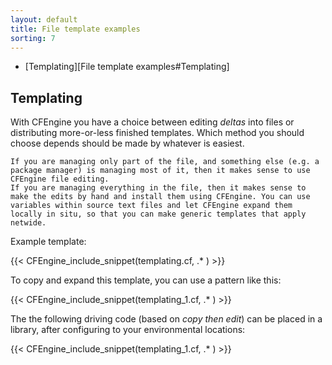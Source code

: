 ```yaml
---
layout: default
title: File template examples
sorting: 7
---
```


- [Templating][File template examples#Templating]

## Templating

With CFEngine you have a choice between editing _deltas_ into files or distributing more-or-less finished templates. Which method you should choose depends should be made by whatever is easiest.

    If you are managing only part of the file, and something else (e.g. a package manager) is managing most of it, then it makes sense to use CFEngine file editing.
    If you are managing everything in the file, then it makes sense to make the edits by hand and install them using CFEngine. You can use variables within source text files and let CFEngine expand them locally in situ, so that you can make generic templates that apply netwide.

Example template:

{{< CFEngine_include_snippet(templating.cf, .* ) >}}

To copy and expand this template, you can use a pattern like this:

{{< CFEngine_include_snippet(templating_1.cf, .* ) >}}

The the following driving code (based on _copy then edit_) can be placed in a library, after configuring to your environmental locations:

{{< CFEngine_include_snippet(templating_1.cf, .* ) >}}
